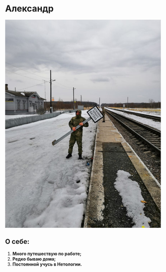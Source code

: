 # Александр 
![](1.jpg)

## О себе:

1. **Много путешествую по работе;**
2. **Редко бываю дома;**
3. **Постоянной учусь в Нетологии.**